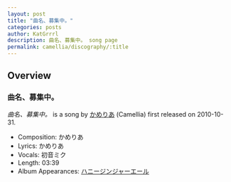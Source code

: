 ```yaml
---
layout: post
title: "曲名、募集中。"
categories: posts
author: KatGrrrl
description: 曲名、募集中。 song page
permalink: camellia/discography/:title
---
```


## Overview

### 曲名、募集中。

*曲名、募集中。* is a song by [かめりあ](/camellia) (Camellia) first released on 2010-10-31.

* Composition: かめりあ
* Lyrics: かめりあ
* Vocals: 初音ミク
* Length: 03:39
* Album Appearances: [ハニージンジャーエール](<{% link postsInclude/_posts/camellia/albums/honey-ginjer-ale/2023-12-06-honey-ginjer-ale.md %}>)
